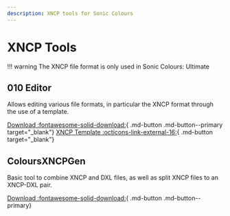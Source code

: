 ```yaml
---
description: XNCP tools for Sonic Colours
---
```

# XNCP Tools
!!! warning
    The XNCP file format is only used in Sonic Colours: Ultimate

## 010 Editor
Allows editing various file formats, in particular the XNCP format through the use of a template.

[Download :fontawesome-solid-download:](https://www.sweetscape.com/010editor/){ .md-button .md-button--primary target="_blank"}
[XNCP Template :octicons-link-external-16:](https://github.com/tge-was-taken/010-Editor-Templates/blob/master/templates/sonic_xncp_yncp.bt){ .md-button target="_blank"}

## ColoursXNCPGen
Basic tool to combine XNCP and DXL files, as well as split XNCP files to an XNCP-DXL pair.

[Download :fontawesome-solid-download:](https://github.com/PTKickass/ColoursXNCPGen/releases){ .md-button .md-button--primary}